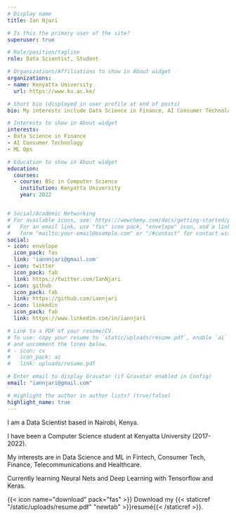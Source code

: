 ```yaml
---
# Display name
title: Ian Njari

# Is this the primary user of the site?
superuser: true

# Role/position/tagline
role: Data Scientist, Student

# Organizations/Affiliations to show in About widget
organizations:
- name: Kenyatta University
  url: https://www.ku.ac.ke/

# Short bio (displayed in user profile at end of posts)
bio: My interests include Data Science in Finance, AI Consumer Technology and MLOps

# Interests to show in About widget
interests:
- Data Science in Finance
- AI Consumer Technology
- ML Ops

# Education to show in About widget
education:
  courses:
  - course: BSc in Computer Science
    institution: Kenyatta University
    year: 2022


# Social/Academic Networking
# For available icons, see: https://wowchemy.com/docs/getting-started/page-builder/#icons
#   For an email link, use "fas" icon pack, "envelope" icon, and a link in the
#   form "mailto:your-email@example.com" or "/#contact" for contact widget.
social:
- icon: envelope
  icon_pack: fas
  link: 'iannnjari@gmail.com'
- icon: twitter
  icon_pack: fab
  link: https://twitter.com/IanNjari
- icon: github
  icon_pack: fab
  link: https://github.com/iannjari
- icon: linkedin
  icon_pack: fab
  link: https://www.linkedin.com/in/iannjari

# Link to a PDF of your resume/CV.
# To use: copy your resume to `static/uploads/resume.pdf`, enable `ai` icons in `params.toml`, 
# and uncomment the lines below.
# - icon: cv
#   icon_pack: ai
#   link: uploads/resume.pdf

# Enter email to display Gravatar (if Gravatar enabled in Config)
email: "iannjari@gmail.com"

# Highlight the author in author lists? (true/false)
highlight_name: true
---
```

I am a Data Scientist based in Nairobi, Kenya.

I have been a Computer Science student at Kenyatta University (2017-2022).

My interests are in Data Science and ML in Fintech, Consumer Tech, Finance, Telecommunications and Healthcare.

Currently learning Neural Nets and Deep Learning with Tensorflow and Keras.

{{< icon name="download" pack="fas" >}} Download my {{< staticref "/static/uploads/resume.pdf" "newtab" >}}resumé{{< /staticref >}}.
